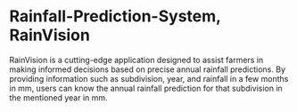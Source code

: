 # Rainfall-Prediction-System, RainVision
RainVision is a cutting-edge application designed to assist farmers in making informed decisions based on precise annual rainfall predictions. By providing information such as subdivision, year, and rainfall in a few months in mm, users can know the annual rainfall prediction for that subdivision in the mentioned year in mm.
